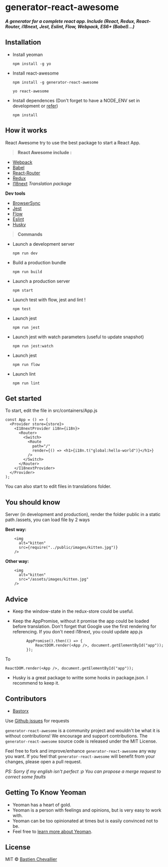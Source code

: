 # **generator-react-awesome**

**_A generator for a complete react app. Include (React, Redux, React-Router, i18next, Jest, Eslint, Flow, Webpack, ES6+ (Babel)...)_**

## **Installation**

* Install yeoman

  `npm install -g yo`

* Install react-awesome

  `npm install -g generator-react-awesome`
  
  `yo react-awesome`

* Install dependences (Don't forget to have a NODE_ENV set in development or [refer](https://stackoverflow.com/questions/34700610/npm-install-wont-install-devdependencies))

  `npm install`

## **How it works**

React Awesome try to use the best package to start a React App.

> **React Awesome include :**

* [Webpack](https://webpack.github.io/docs/)
* [Babel](https://babeljs.io/)
* [React-Router](https://reacttraining.com/react-router/)
* [Redux](http://redux.js.org/)
* [I18next](https://www.i18next.com/) _Translation package_

**Dev tools**

* [BrowserSync](https://www.browsersync.io/docs)
* [Jest](http://facebook.github.io/jest/)
* [Flow](https://flow.org/)
* [Eslint](https://eslint.org/)
* [Husky](https://github.com/typicode/husky)

> **Commands**

* Launch a development server

  `npm run dev`

* Build a production bundle

  `npm run build`

* Launch a production server

  `npm start`

* Launch test with flow, jest and lint !

  `npm test`

* Launch jest

  `npm run jest`

* Launch jest with watch parameters (useful to update snapshot)

  `npm run jest:watch`

* Launch jest

  `npm run flow`

* Launch lint

  `npm run lint`

## **Get started**

To start, edit the file in src/containers/App.js

    const App = () => (
      <Provider store={store}>
        <I18nextProvider i18n={i18n}>
          <Router>
            <Switch>
              <Route
                path="/"
                render={() => <h1>{i18n.t("global:hello-world")}</h1>}
              />
            </Switch>
          </Router>
        </I18nextProvider>
      </Provider>
    );

You can also start to edit files in translations folder.

## **You should know**

Server (in development and production), render the folder public in a static path /assets, you can load file by 2 ways

**Best way:**

        <img
          alt="kitten"
          src={require("../public/images/kitten.jpg")}
        />

**Other way:**

        <img
          alt="kitten"
          src="/assets/images/kitten.jpg"
        />

## **Advice**

* Keep the window-state in the redux-store could be useful.
* Keep the AppPromise, without it promise the app could be loaded before translation. Don't forget that Google use the first rendering for referencing. If you don't need i18next, you could update app.js

      	    AppPromise().then(() => {
      		    ReactDOM.render(<App />, document.getElementById("app"));
      	    });

To

    ReactDOM.render(<App />, document.getElementById("app"));

* Husky is a great package to writte some hooks in package.json. I recommend to keep it.

## Contributors

* [Bastorx](https://github.com/Bastorx)

Use [Github issues](https://github.com/Bastorx/generator-react-awesome/issues) for requests

`generator-react-awesome` is a community project and wouldn't be what it is without contributions! We encourage and support contributions. The `generator-react-awesome` source code is released under the MIT License.

Feel free to fork and improve/enhance `generator-react-awesome` any way you want. If you feel that `generator-react-awesome` will benefit from your changes, please open a pull request.

_PS: Sorry if my english isn't perfect :p You can propose a merge request to correct some faults_

## Getting To Know Yeoman

* Yeoman has a heart of gold.
* Yeoman is a person with feelings and opinions, but is very easy to work with.
* Yeoman can be too opinionated at times but is easily convinced not to be.
* Feel free to [learn more about Yeoman](http://yeoman.io/).

## License

MIT © [Bastien Chevallier](https://github.com/Bastorx)

[npm-image]: https://badge.fury.io/js/generator-react-awesome.svg
[npm-url]: https://npmjs.org/package/generator-react-awesome
[travis-image]: https://travis-ci.org/Bastorx/generator-react-awesome.svg?branch=master
[travis-url]: https://travis-ci.org/Bastorx/generator-react-awesome
[daviddm-image]: https://david-dm.org/Bastorx/generator-react-awesome.svg?theme=shields.io
[daviddm-url]: https://david-dm.org/Bastorx/generator-react-awesome
[coveralls-image]: https://coveralls.io/repos/Bastorx/generator-react-awesome/badge.svg
[coveralls-url]: https://coveralls.io/r/Bastorx/generator-react-awesome
